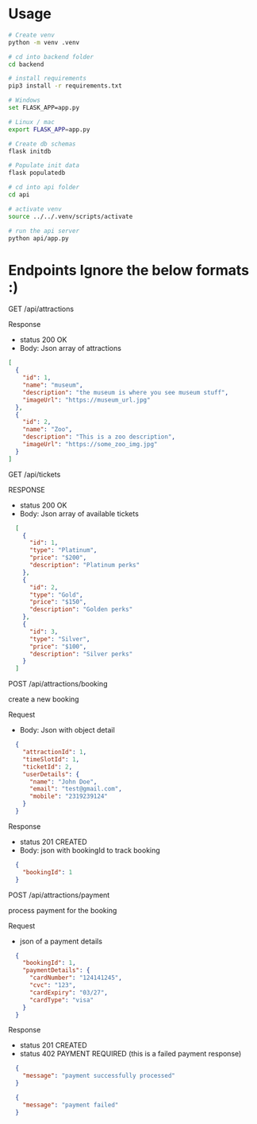 # Usage
```bash
# Create venv 
python -m venv .venv 

# cd into backend folder
cd backend

# install requirements
pip3 install -r requirements.txt 

# Windows
set FLASK_APP=app.py

# Linux / mac
export FLASK_APP=app.py

# Create db schemas
flask initdb

# Populate init data
flask populatedb

# cd into api folder
cd api

# activate venv
source ../../.venv/scripts/activate

# run the api server 
python api/app.py
```

# Endpoints Ignore the below formats :) 

GET /api/attractions 

Response 
  - status 200 OK 
  - Body: Json array of attractions 

```json
[
  {
    "id": 1, 
    "name": "museum", 
    "description": "the museum is where you see museum stuff", 
    "imageUrl": "https://museum_url.jpg"
  }, 
  {
    "id": 2, 
    "name": "Zoo", 
    "description": "This is a zoo description", 
    "imageUrl": "https://some_zoo_img.jpg"
  }
]
```


GET /api/tickets

RESPONSE 
  - status 200 OK 
  - Body: Json array of available tickets

```json 
  [
    {
      "id": 1, 
      "type": "Platinum", 
      "price": "$200",
      "description": "Platinum perks"
    }, 
    {
      "id": 2, 
      "type": "Gold", 
      "price": "$150", 
      "description": "Golden perks"
    }, 
    {
      "id": 3, 
      "type": "Silver", 
      "price": "$100", 
      "description": "Silver perks"
    }
  ]
```

POST /api/attractions/booking

create a new booking 

Request 
  - Body: Json with object detail

```json 
  {
    "attractionId": 1, 
    "timeSlotId": 1, 
    "ticketId": 2, 
    "userDetails": {
      "name": "John Doe", 
      "email": "test@gmail.com", 
      "mobile": "2319239124"
    }
  }
```

Response 
  - status 201 CREATED
  - Body: json with bookingId to track booking 

  ```json
    {
      "bookingId": 1
    }
  ```

POST /api/attractions/payment

process payment for the booking 

Request
  - json of a payment details 

```json
  {
    "bookingId": 1, 
    "paymentDetails": {
      "cardNumber": "124141245", 
      "cvc": "123", 
      "cardExpiry": "03/27", 
      "cardType": "visa"
    }
  }
```

Response 
  - status 201 CREATED 
  - status 402 PAYMENT REQUIRED (this is a failed payment response)

```json 
  {
    "message": "payment successfully processed"
  }
```

```json 
  {
    "message": "payment failed"
  }
```
